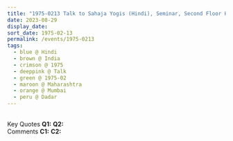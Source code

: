 ```yaml
---
title: "1975-0213 Talk to Sahaja Yogis (Hindi), Seminar, Second Floor Hall, Dadar, Mumbai, Maharashtra, India"
date: 2023-08-29
display_date: 
sort_date: 1975-02-13
permalink: /events/1975-0213
tags:
  - blue @ Hindi
  - brown @ India
  - crimson @ 1975
  - deeppink @ Talk
  - green @ 1975-02
  - maroon @ Maharashtra
  - orange @ Mumbai
  - peru @ Dadar
---
```


<br>

<wave-list>
  <list-title color="DarkSeaGreen" width="55">Key Quotes</list-title>
  <list-item color="BlanchedAlmond" width="280"><b>Q1:</b> <i></i></list-item>
  <list-item color="Lavender" width="280"><b>Q2:</b> <i></i></list-item>
</wave-list>

<br>

<wave-list>
  <list-title color="DarkSeaGreen" width="55">Comments</list-title>
  <list-item color="BlanchedAlmond" width="280"><b>C1:</b> <i></i></list-item>
  <list-item color="Lavender" width="280"><b>C2:</b> <i></i></list-item>
</wave-list>